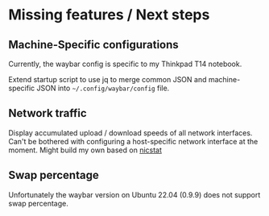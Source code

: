 # Missing features / Next steps

## Machine-Specific configurations
Currently, the waybar config is specific to my Thinkpad T14 notebook.

Extend startup script to use jq to merge common JSON and machine-specific JSON into `~/.config/waybar/config` file.

## Network traffic
Display accumulated upload / download speeds of all network interfaces.
Can't be bothered with configuring a host-specific network interface at
the moment. Might build my own based on [nicstat](https://manpages.ubuntu.com/manpages/trusty/man1/nicstat.1.html)


## Swap percentage
Unfortunately the waybar version on Ubuntu
22.04 (0.9.9) does not support swap percentage.


